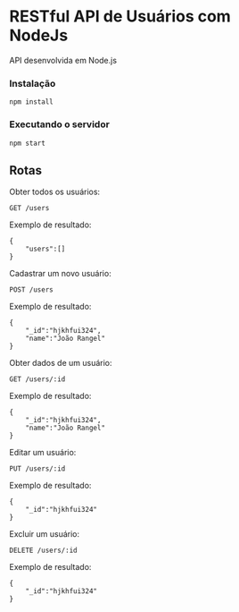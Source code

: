 # RESTful API de Usuários com NodeJs

API desenvolvida em Node.js

### Instalação

```
npm install
```

### Executando o servidor

```
npm start
```

## Rotas

Obter todos os usuários:

```
GET /users
```

Exemplo de resultado:

```
{
    "users":[]
}
```

Cadastrar um novo usuário:

```
POST /users
```

Exemplo de resultado:

```
{
    "_id":"hjkhfui324",
    "name":"João Rangel"
}
```

Obter dados de um usuário:

```
GET /users/:id
```

Exemplo de resultado:

```
{
    "_id":"hjkhfui324",
    "name":"João Rangel"
}
```

Editar um usuário:

```
PUT /users/:id
```

Exemplo de resultado:

```
{
    "_id":"hjkhfui324"
}
```

Excluir um usuário:

```
DELETE /users/:id
```

Exemplo de resultado:

```
{
    "_id":"hjkhfui324"
}
```